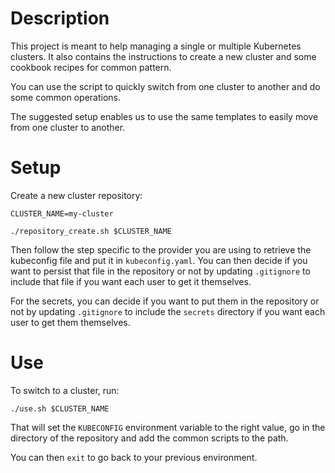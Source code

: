 # Description

This project is meant to help managing a single or multiple Kubernetes clusters. It also contains the instructions to create a new cluster and some cookbook recipes for common pattern.

You can use the script to quickly switch from one cluster to another and do some common operations.

The suggested setup enables us to use the same templates to easily move from one cluster to another.

# Setup

Create a new cluster repository:

```
CLUSTER_NAME=my-cluster

./repository_create.sh $CLUSTER_NAME
```

Then follow the step specific to the provider you are using to retrieve the kubeconfig file and put it in `kubeconfig.yaml`.
You can then decide if you want to persist that file in the repository or not by updating `.gitignore` to include that file if you want each user to get it themselves.

For the secrets, you can decide if you want to put them in the repository or not by updating `.gitignore` to include the `secrets` directory if you want each user to get them themselves.

# Use

To switch to a cluster, run:

```
./use.sh $CLUSTER_NAME
```

That will set the `KUBECONFIG` environment variable to the right value, go in the directory of the repository and add the common scripts to the path.

You can then `exit` to go back to your previous environment.
